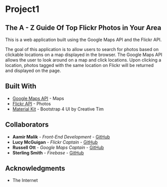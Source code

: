 # Project1

## The A - Z Guide Of Top Flickr Photos in Your Area

This is a web application built using the Google Maps API and the Flickr API.

The goal of this application is to allow users to search for photos based on clickable locations on a
map displayed in the browser. The Google Maps API allows the user to look around on a map and click locations.
Upon clicking a location, photos tagged with the same location on Flickr will be returned and displayed on the page.

## Built With

* [Google Maps API](https://cloud.google.com/maps-platform/) - Maps
* [Flickr API](https://www.flickr.com/services/api/) - Photos
* [Material Kit](https://demos.creative-tim.com/material-kit/index.html) - Bootstrap 4 UI by Creative Tim
 
## Collaborators

* **Aamir Malik** - *Front-End Development* - [GitHub](https://github.com/aamir-malik22188)
* **Lucy McGuigan** - *Flickr Captain* - [GitHub](https://github.com/lmcguigan)
* **Russell Ott** - *Google Maps Captain* - [GitHub](https://github.com/russellaott)
* **Sterling Smith** - *Firebase* - [GitHub](https://github.com/arrowfoxie)

## Acknowledgments

* The Internet
